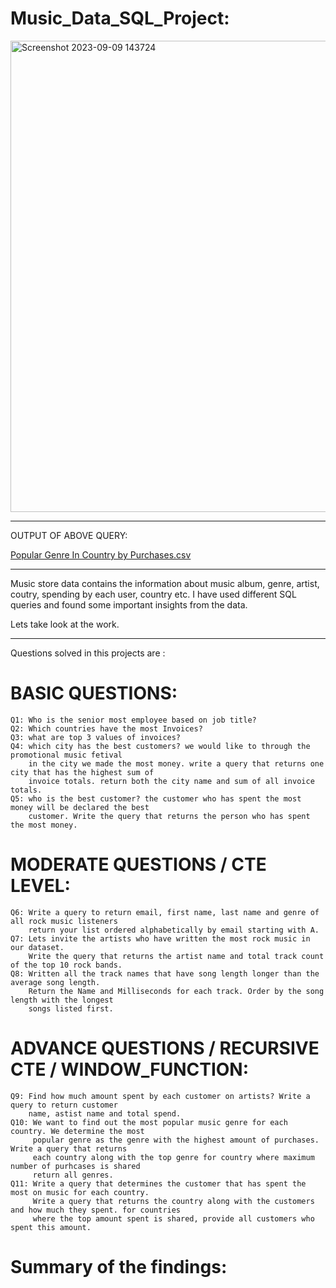 # Music_Data_SQL_Project:

<img width="754" alt="Screenshot 2023-09-09 143724" src="https://github.com/vaibhavrk18/Music_Data_SQL_Project/assets/138751404/bf6c9dbd-7f23-47c9-943b-f7ffd06ac97c">

***
OUTPUT OF ABOVE QUERY:

[Popular Genre In Country by Purchases.csv](https://github.com/vaibhavrk18/Music_Data_SQL_Project/files/12565378/Popular.Genre.In.Country.by.Purchases.csv)

***
Music store data contains the information about music album, genre, artist, coutry, spending by each user, country etc.
I have used different SQL queries and found some important insights from the data.

Lets take look at the work.

***
Questions solved in this projects are :

# BASIC QUESTIONS:

    Q1: Who is the senior most employee based on job title?
    Q2: Which countries have the most Invoices?
    Q3: what are top 3 values of invoices?
    Q4: which city has the best customers? we would like to through the promotional music fetival
        in the city we made the most money. write a query that returns one city that has the highest sum of 
        invoice totals. return both the city name and sum of all invoice totals.
    Q5: who is the best customer? the customer who has spent the most money will be declared the best 
        customer. Write the query that returns the person who has spent the most money.

# MODERATE QUESTIONS / CTE LEVEL:
    
    Q6: Write a query to return email, first name, last name and genre of all rock music listeners
        return your list ordered alphabetically by email starting with A.
    Q7: Lets invite the artists who have written the most rock music in our dataset.
        Write the query that returns the artist name and total track count of the top 10 rock bands.
    Q8: Written all the track names that have song length longer than the average song length.
        Return the Name and Milliseconds for each track. Order by the song length with the longest 
        songs listed first.

# ADVANCE QUESTIONS / RECURSIVE CTE / WINDOW_FUNCTION:
    
    Q9: Find how much amount spent by each customer on artists? Write a query to return customer
        name, astist name and total spend.
    Q10: We want to find out the most popular music genre for each country. We determine the most
         popular genre as the genre with the highest amount of purchases. Write a query that returns
         each country along with the top genre for country where maximum number of purhcases is shared 
         return all genres.
    Q11: Write a query that determines the customer that has spent the most on music for each country.
         Write a query that returns the country along with the customers and how much they spent. for countries
         where the top amount spent is shared, provide all customers who spent this amount.


# Summary of the findings:



